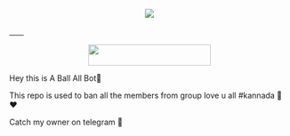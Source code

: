 
<p align="center">
  <img src="https://telegra.ph/file/0ef3bd8f858609b8ba2ed.jpg">
</p>

[ㅤㅤ](https://heroku.com/deploy?template=https://github.com/JarvisxdAi/banALL)
<p align="center"><a href="https://dashboard.heroku.com/new?template=https://github.com/ZexxySnowy/ZexxyBanAll"> <img src="https://img.shields.io/badge/Deploy%20On%20Heroku-black?style=for-the-badge&logo=heroku" width="220" height="38.45"/></a></p>

Hey this is A Ball All Bot🥀

This repo is used to ban all the members from group love u all #kannada 💛♥️


Catch my owner on telegram 🐼


